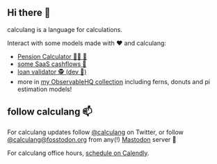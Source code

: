 ## Hi there 👋

calculang is a language for calculations.

Interact with some models made with ❤️ and calculang:

- [Pension Calculator 🧓👴 🚧](https://observablehq.com/@declann/pensions-calculator-wip?collection=@declann/calculang)
- [some SaaS cashflows 💸](https://observablehq.com/@declann/some-cashflows?collection=@declann/calculang)
- [loan validator 🕵️ (dev 📓)](https://observablehq.com/@declann/loan-validator-dev?collection=@declann/calculang)
- more in [my ObservableHQ collection](https://observablehq.com/collection/@declann/calculang) including ferns, donuts and pi estimation models!

## follow calculang 📫

For calculang updates follow [@calculang](https://twitter.com/calculang) on Twitter, or follow [@calculang@fosstodon.org](https://fosstodon.org/@calculang) from any(!) [Mastodon](https://joinmastodon.org/) server 🐘

For calculang office hours, [schedule on Calendly](https://calendly.com/dcnconsulting/calculang-office-hours-20).

<!--

**Here are some ideas to get you started:**

🙋‍♀️ A short introduction - what is your organization all about?
🌈 Contribution guidelines - how can the community get involved?
👩‍💻 Useful resources - where can the community find your docs? Is there anything else the community should know?
🍿 Fun facts - what does your team eat for breakfast?
🧙 Remember, you can do mighty things with the power of [Markdown](https://guides.github.com/features/mastering-markdown/)
-->
